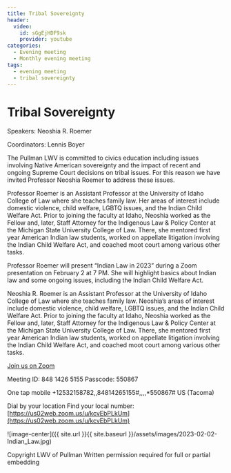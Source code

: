 ```yaml
---
title: Tribal Sovereignty 
header:
  video:
    id: sGgEjHDF9sk
    provider: youtube
categories:
  - Evening meeting
  - Monthly evening meeting
tags:
  - evening meeting
  - tribal sovereignty
---
```


# Tribal Sovereignty 

Speakers:  Neoshia R. Roemer

Coordinators: Lennis Boyer

The Pullman LWV is committed to civics education including issues involving Native American sovereignty and the impact of recent and ongoing Supreme Court decisions on tribal issues.  For this reason we have invited Professor Neoshia Roemer to address these issues.  

Professor Roemer is an Assistant Professor at the University of Idaho College of Law where she teaches family law. Her areas of interest include domestic violence, child welfare, LGBTQ issues, and the Indian Child Welfare Act.   Prior to joining the faculty at Idaho, Neoshia worked as the Fellow and, later, Staff Attorney for the Indigenous Law & Policy Center at the Michigan State University College of Law.  There, she mentored first year American Indian law students, worked on appellate litigation involving the Indian Child Welfare Act, and coached moot court among various other tasks. 
 
Professor Roemer will present “Indian Law in 2023” during a Zoom presentation on February 2 at 7 PM.  She will highlight basics about Indian law and some ongoing issues, including the Indian Child Welfare Act.

Neoshia R. Roemer is an Assistant Professor at the University of Idaho College of Law where she teaches family law. Neoshia’s areas of interest include domestic violence, child welfare, LGBTQ issues, and the Indian Child Welfare Act. Prior to joining the faculty at Idaho, Neoshia worked as the Fellow and, later, Staff Attorney for the Indigenous Law & Policy Center at the Michigan State University College of Law. There, she mentored first year American Indian law students, worked on appellate litigation involving the Indian Child Welfare Act, and coached moot court among various other tasks. 

[Join us on Zoom](https://us02web.zoom.us/j/84814265155?pwd=MXZRTEVmQzZRdXQ4S055Q1NqR1lOZz09)

Meeting ID: 848 1426 5155
Passcode: 550867

One tap mobile +12532158782,,84814265155#,,,,*550867# US (Tacoma)

Dial by your location
Find your local number: [https://us02web.zoom.us/u/kcvEbPLkUm](https://us02web.zoom.us/u/kcvEbPLkUm)

![image-center]({{ site.url }}{{ site.baseurl }}/assets/images/2023-02-02-Indian_Law.jpg)

Copyright LWV of Pullman
Written permission required for full or partial embedding

<!---change the title to whatever you want the post to be titled
change the ID out to the end of the youtube link https://youtu.be/r61ARK4Qv9c -->

